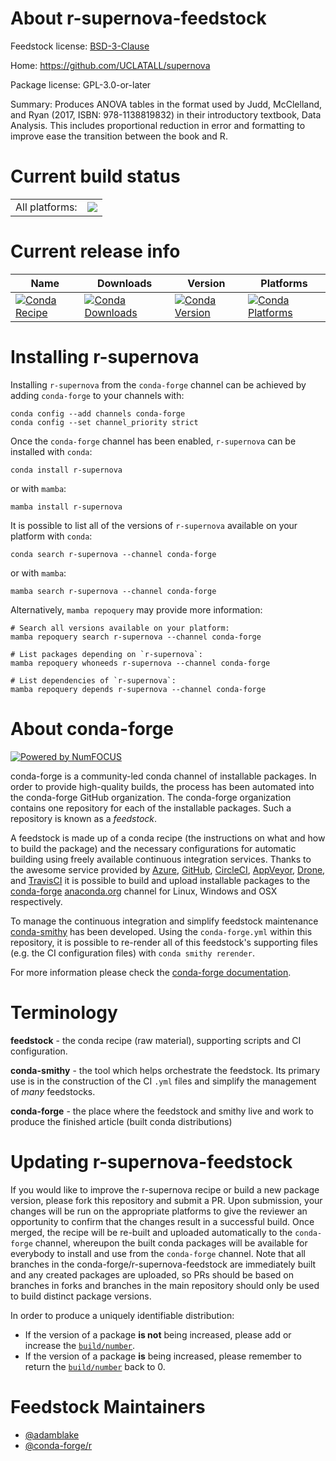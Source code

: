 About r-supernova-feedstock
===========================

Feedstock license: [BSD-3-Clause](https://github.com/conda-forge/r-supernova-feedstock/blob/main/LICENSE.txt)

Home: https://github.com/UCLATALL/supernova

Package license: GPL-3.0-or-later

Summary: Produces ANOVA tables in the format used by Judd, McClelland, and Ryan (2017, ISBN:
978-1138819832) in their introductory textbook, Data Analysis. This includes proportional
reduction in error and formatting to improve ease the transition between the book
and R.


Current build status
====================


<table><tr><td>All platforms:</td>
    <td>
      <a href="https://dev.azure.com/conda-forge/feedstock-builds/_build/latest?definitionId=21483&branchName=main">
        <img src="https://dev.azure.com/conda-forge/feedstock-builds/_apis/build/status/r-supernova-feedstock?branchName=main">
      </a>
    </td>
  </tr>
</table>

Current release info
====================

| Name | Downloads | Version | Platforms |
| --- | --- | --- | --- |
| [![Conda Recipe](https://img.shields.io/badge/recipe-r--supernova-green.svg)](https://anaconda.org/conda-forge/r-supernova) | [![Conda Downloads](https://img.shields.io/conda/dn/conda-forge/r-supernova.svg)](https://anaconda.org/conda-forge/r-supernova) | [![Conda Version](https://img.shields.io/conda/vn/conda-forge/r-supernova.svg)](https://anaconda.org/conda-forge/r-supernova) | [![Conda Platforms](https://img.shields.io/conda/pn/conda-forge/r-supernova.svg)](https://anaconda.org/conda-forge/r-supernova) |

Installing r-supernova
======================

Installing `r-supernova` from the `conda-forge` channel can be achieved by adding `conda-forge` to your channels with:

```
conda config --add channels conda-forge
conda config --set channel_priority strict
```

Once the `conda-forge` channel has been enabled, `r-supernova` can be installed with `conda`:

```
conda install r-supernova
```

or with `mamba`:

```
mamba install r-supernova
```

It is possible to list all of the versions of `r-supernova` available on your platform with `conda`:

```
conda search r-supernova --channel conda-forge
```

or with `mamba`:

```
mamba search r-supernova --channel conda-forge
```

Alternatively, `mamba repoquery` may provide more information:

```
# Search all versions available on your platform:
mamba repoquery search r-supernova --channel conda-forge

# List packages depending on `r-supernova`:
mamba repoquery whoneeds r-supernova --channel conda-forge

# List dependencies of `r-supernova`:
mamba repoquery depends r-supernova --channel conda-forge
```


About conda-forge
=================

[![Powered by
NumFOCUS](https://img.shields.io/badge/powered%20by-NumFOCUS-orange.svg?style=flat&colorA=E1523D&colorB=007D8A)](https://numfocus.org)

conda-forge is a community-led conda channel of installable packages.
In order to provide high-quality builds, the process has been automated into the
conda-forge GitHub organization. The conda-forge organization contains one repository
for each of the installable packages. Such a repository is known as a *feedstock*.

A feedstock is made up of a conda recipe (the instructions on what and how to build
the package) and the necessary configurations for automatic building using freely
available continuous integration services. Thanks to the awesome service provided by
[Azure](https://azure.microsoft.com/en-us/services/devops/), [GitHub](https://github.com/),
[CircleCI](https://circleci.com/), [AppVeyor](https://www.appveyor.com/),
[Drone](https://cloud.drone.io/welcome), and [TravisCI](https://travis-ci.com/)
it is possible to build and upload installable packages to the
[conda-forge](https://anaconda.org/conda-forge) [anaconda.org](https://anaconda.org/)
channel for Linux, Windows and OSX respectively.

To manage the continuous integration and simplify feedstock maintenance
[conda-smithy](https://github.com/conda-forge/conda-smithy) has been developed.
Using the ``conda-forge.yml`` within this repository, it is possible to re-render all of
this feedstock's supporting files (e.g. the CI configuration files) with ``conda smithy rerender``.

For more information please check the [conda-forge documentation](https://conda-forge.org/docs/).

Terminology
===========

**feedstock** - the conda recipe (raw material), supporting scripts and CI configuration.

**conda-smithy** - the tool which helps orchestrate the feedstock.
                   Its primary use is in the construction of the CI ``.yml`` files
                   and simplify the management of *many* feedstocks.

**conda-forge** - the place where the feedstock and smithy live and work to
                  produce the finished article (built conda distributions)


Updating r-supernova-feedstock
==============================

If you would like to improve the r-supernova recipe or build a new
package version, please fork this repository and submit a PR. Upon submission,
your changes will be run on the appropriate platforms to give the reviewer an
opportunity to confirm that the changes result in a successful build. Once
merged, the recipe will be re-built and uploaded automatically to the
`conda-forge` channel, whereupon the built conda packages will be available for
everybody to install and use from the `conda-forge` channel.
Note that all branches in the conda-forge/r-supernova-feedstock are
immediately built and any created packages are uploaded, so PRs should be based
on branches in forks and branches in the main repository should only be used to
build distinct package versions.

In order to produce a uniquely identifiable distribution:
 * If the version of a package **is not** being increased, please add or increase
   the [``build/number``](https://docs.conda.io/projects/conda-build/en/latest/resources/define-metadata.html#build-number-and-string).
 * If the version of a package **is** being increased, please remember to return
   the [``build/number``](https://docs.conda.io/projects/conda-build/en/latest/resources/define-metadata.html#build-number-and-string)
   back to 0.

Feedstock Maintainers
=====================

* [@adamblake](https://github.com/adamblake/)
* [@conda-forge/r](https://github.com/conda-forge/r/)

